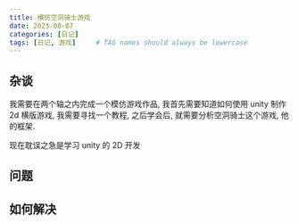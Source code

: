 ```yaml
---
title: 模仿空洞骑士游戏
date: 2023-08-07
categories: [日记]
tags: [日记, 游戏]     # TAG names should always be lowercase
---
```


## 杂谈

我需要在两个轴之内完成一个模仿游戏作品, 我首先需要知道如何使用 unity 制作 2d 横版游戏, 我需要寻找一个教程, 之后学会后, 就需要分析空洞骑士这个游戏, 他的框架.

现在耽误之急是学习 unity 的 2D 开发

## 问题

## 如何解决
